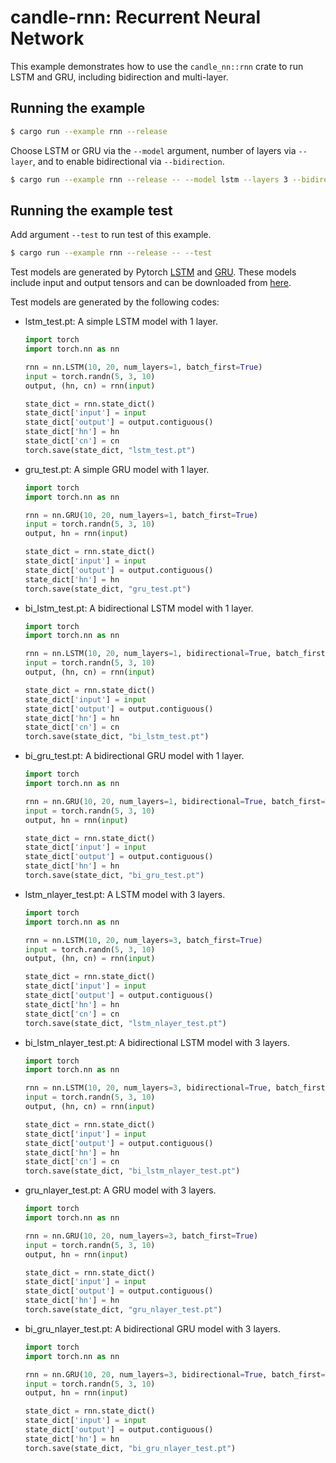 # candle-rnn: Recurrent Neural Network

This example demonstrates how to use the `candle_nn::rnn` crate to run LSTM and GRU, including bidirection and multi-layer.

## Running the example

```bash
$ cargo run --example rnn --release
```

Choose LSTM or GRU via the `--model` argument, number of layers via `--layer`, and to enable bidirectional via `--bidirection`.

```bash
$ cargo run --example rnn --release -- --model lstm --layers 3 --bidirection
```

## Running the example test

Add argument `--test` to run test of this example.

```bash
$ cargo run --example rnn --release -- --test
```

Test models are generated by Pytorch [LSTM](https://pytorch.org/docs/stable/generated/torch.nn.LSTM.html) and [GRU](https://pytorch.org/docs/stable/generated/torch.nn.GRU.html). These models include input and output tensors and can be downloaded from [here](https://huggingface.co/kigichang/test_rnn).

Test models are generated by the following codes:

- lstm_test.pt: A simple LSTM model with 1 layer.

    ```python
    import torch
    import torch.nn as nn

    rnn = nn.LSTM(10, 20, num_layers=1, batch_first=True)
    input = torch.randn(5, 3, 10)
    output, (hn, cn) = rnn(input)

    state_dict = rnn.state_dict()
    state_dict['input'] = input
    state_dict['output'] = output.contiguous()
    state_dict['hn'] = hn
    state_dict['cn'] = cn
    torch.save(state_dict, "lstm_test.pt")
    ```

- gru_test.pt: A simple GRU model with 1 layer.

    ```python
    import torch
    import torch.nn as nn

    rnn = nn.GRU(10, 20, num_layers=1, batch_first=True)
    input = torch.randn(5, 3, 10)
    output, hn = rnn(input)

    state_dict = rnn.state_dict()
    state_dict['input'] = input
    state_dict['output'] = output.contiguous()
    state_dict['hn'] = hn
    torch.save(state_dict, "gru_test.pt")
    ```

- bi_lstm_test.pt: A bidirectional LSTM model with 1 layer.

    ```python
    import torch
    import torch.nn as nn

    rnn = nn.LSTM(10, 20, num_layers=1, bidirectional=True, batch_first=True)
    input = torch.randn(5, 3, 10)
    output, (hn, cn) = rnn(input)

    state_dict = rnn.state_dict()
    state_dict['input'] = input
    state_dict['output'] = output.contiguous()
    state_dict['hn'] = hn
    state_dict['cn'] = cn
    torch.save(state_dict, "bi_lstm_test.pt")
    ```

- bi_gru_test.pt: A bidirectional GRU model with 1 layer.

    ```python
    import torch
    import torch.nn as nn

    rnn = nn.GRU(10, 20, num_layers=1, bidirectional=True, batch_first=True)
    input = torch.randn(5, 3, 10)
    output, hn = rnn(input)

    state_dict = rnn.state_dict()
    state_dict['input'] = input
    state_dict['output'] = output.contiguous()
    state_dict['hn'] = hn
    torch.save(state_dict, "bi_gru_test.pt")
    ```

- lstm_nlayer_test.pt: A LSTM model with 3 layers.

    ```python
    import torch
    import torch.nn as nn

    rnn = nn.LSTM(10, 20, num_layers=3, batch_first=True)
    input = torch.randn(5, 3, 10)
    output, (hn, cn) = rnn(input)

    state_dict = rnn.state_dict()
    state_dict['input'] = input
    state_dict['output'] = output.contiguous()
    state_dict['hn'] = hn
    state_dict['cn'] = cn
    torch.save(state_dict, "lstm_nlayer_test.pt")
    ```

- bi_lstm_nlayer_test.pt: A bidirectional LSTM model with 3 layers.

    ```python
    import torch
    import torch.nn as nn

    rnn = nn.LSTM(10, 20, num_layers=3, bidirectional=True, batch_first=True)
    input = torch.randn(5, 3, 10)
    output, (hn, cn) = rnn(input)

    state_dict = rnn.state_dict()
    state_dict['input'] = input
    state_dict['output'] = output.contiguous()
    state_dict['hn'] = hn
    state_dict['cn'] = cn
    torch.save(state_dict, "bi_lstm_nlayer_test.pt")
    ```

- gru_nlayer_test.pt: A GRU model with 3 layers.

    ```python
    import torch
    import torch.nn as nn

    rnn = nn.GRU(10, 20, num_layers=3, batch_first=True)
    input = torch.randn(5, 3, 10)
    output, hn = rnn(input)

    state_dict = rnn.state_dict()
    state_dict['input'] = input
    state_dict['output'] = output.contiguous()
    state_dict['hn'] = hn
    torch.save(state_dict, "gru_nlayer_test.pt")
    ```

- bi_gru_nlayer_test.pt: A bidirectional GRU model with 3 layers.

    ```python
    import torch
    import torch.nn as nn

    rnn = nn.GRU(10, 20, num_layers=3, bidirectional=True, batch_first=True)
    input = torch.randn(5, 3, 10)
    output, hn = rnn(input)

    state_dict = rnn.state_dict()
    state_dict['input'] = input
    state_dict['output'] = output.contiguous()
    state_dict['hn'] = hn
    torch.save(state_dict, "bi_gru_nlayer_test.pt")
    ```
